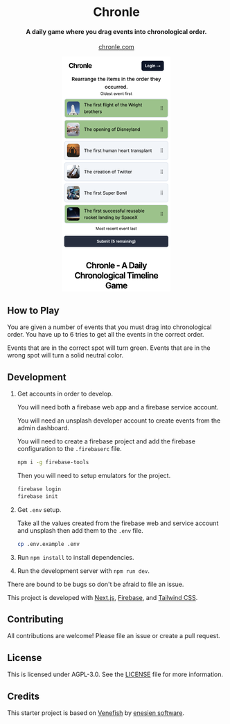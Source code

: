 <h1 align="center">
  Chronle
</h1>

<h4 align="center">A daily game where you drag events into chronological order.</h4>

<p align="center">
  <a href="https://chronle.com">chronle.com</a>
</p>

<p align="center">
   <img src="./docs/resources/screenshot.png" width="250" alt="Demo image">
</p>

## How to Play

You are given a number of events that you must drag into chronological order. You have up to 6 tries to get all the events in the correct order.

Events that are in the correct spot will turn green. Events that are in the wrong spot will turn a solid neutral color.

## Development

1. Get accounts in order to develop.

   You will need both a firebase web app and a firebase service account.

   You will need an unsplash developer account to create events from the admin dashboard.

   You will need to create a firebase project and add the firebase configuration to the `.firebaserc` file.

   ```bash
   npm i -g firebase-tools
   ```

   Then you will need to setup emulators for the project.

   ```bash
   firebase login
   firebase init
   ```

2. Get `.env` setup.

   Take all the values created from the firebase web and service account and unsplash then add them to the `.env` file.

   ```bash
   cp .env.example .env
   ```

3. Run `npm install` to install dependencies.
4. Run the development server with `npm run dev`.

There are bound to be bugs so don't be afraid to file an issue.

This project is developed with [Next.js](https://nextjs.org/), [Firebase](https://firebase.google.com/), and [Tailwind CSS](https://tailwindcss.com/).

## Contributing

All contributions are welcome! Please file an issue or create a pull request.

## License

This is licensed under AGPL-3.0. See the [LICENSE](LICENSE) file for more information.

## Credits

This starter project is based on [Venefish](https://github.com/enesien/venefish) by [enesien software](https://enesien.com/).
